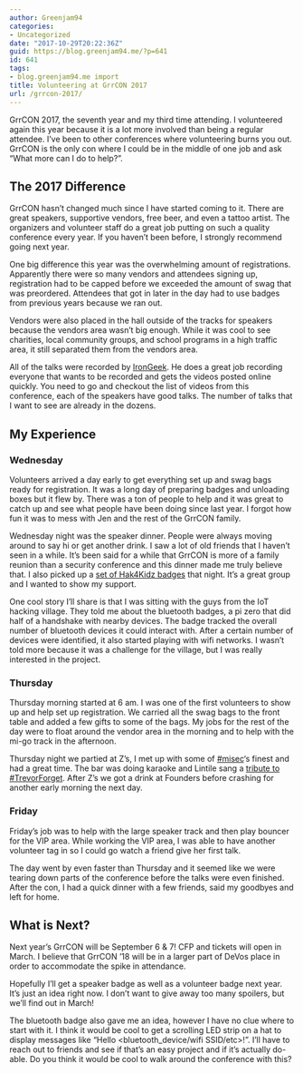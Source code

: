 ```yaml
---
author: Greenjam94
categories:
- Uncategorized
date: "2017-10-29T20:22:36Z"
guid: https://blog.greenjam94.me/?p=641
id: 641
tags:
- blog.greenjam94.me import
title: Volunteering at GrrCON 2017
url: /grrcon-2017/
---
```


GrrCON 2017, the seventh year and my third time attending. I volunteered again this year because it is a lot more involved than being a regular attendee. I’ve been to other conferences where volunteering burns you out. GrrCON is the only con where I could be in the middle of one job and ask “What more can I do to help?”.

## The 2017 Difference

GrrCON hasn’t changed much since I have started coming to it. There are great speakers, supportive vendors, free beer, and even a tattoo artist. The organizers and volunteer staff do a great job putting on such a quality conference every year. If you haven’t been before, I strongly recommend going next year.

One big difference this year was the overwhelming amount of registrations. Apparently there were so many vendors and attendees signing up, registration had to be capped before we exceeded the amount of swag that was preordered. Attendees that got in later in the day had to use badges from previous years because we ran out.

Vendors were also placed in the hall outside of the tracks for speakers because the vendors area wasn’t big enough. While it was cool to see charities, local community groups, and school programs in a high traffic area, it still separated them from the vendors area.

All of the talks were recorded by [IronGeek](http://www.irongeek.com/i.php?page=videos/grrcon2017/mainlist). He does a great job recording everyone that wants to be recorded and gets the videos posted online quickly. You need to go and checkout the list of videos from this conference, each of the speakers have good talks. The number of talks that I want to see are already in the dozens.

## My Experience

### Wednesday

Volunteers arrived a day early to get everything set up and swag bags ready for registration. It was a long day of preparing badges and unloading boxes but it flew by. There was a ton of people to help and it was great to catch up and see what people have been doing since last year. I forgot how fun it was to mess with Jen and the rest of the GrrCON family.

Wednesday night was the speaker dinner. People were always moving around to say hi or get another drink. I saw a lot of old friends that I haven’t seen in a while. It’s been said for a while that GrrCON is more of a family reunion than a security conference and this dinner made me truly believe that. I also picked up a [set of Hak4Kidz badges](https://twitter.com/Hak4Kidz/status/922552892116041728) that night. It’s a great group and I wanted to show my support.

One cool story I’ll share is that I was sitting with the guys from the IoT hacking village. They told me about the bluetooth badges, a pi zero that did half of a handshake with nearby devices. The badge tracked the overall number of bluetooth devices it could interact with. After a certain number of devices were identified, it also started playing with wifi networks. I wasn’t told more because it was a challenge for the village, but I was really interested in the project.

### Thursday

Thursday morning started at 6 am. I was one of the first volunteers to show up and help set up registration. We carried all the swag bags to the front table and added a few gifts to some of the bags. My jobs for the rest of the day were to float around the vendor area in the morning and to help with the mi-go track in the afternoon.

Thursday night we partied at Z’s, I met up with some of [\#misec](https://www.misec.us/)‘s finest and had a great time. The bar was doing karaoke and Lintile sang a [tribute to #TrevorForget](https://www.pscp.tv/w/1BRJjLDRnOaKw). After Z’s we got a drink at Founders before crashing for another early morning the next day.

### Friday

Friday’s job was to help with the large speaker track and then play bouncer for the VIP area. While working the VIP area, I was able to have another volunteer tag in so I could go watch a friend give her first talk.

The day went by even faster than Thursday and it seemed like we were tearing down parts of the conference before the talks were even finished. After the con, I had a quick dinner with a few friends, said my goodbyes and left for home.

## What is Next?

Next year’s GrrCON will be September 6 &amp; 7! CFP and tickets will open in March. I believe that GrrCON ’18 will be in a larger part of DeVos place in order to accommodate the spike in attendance.

Hopefully I’ll get a speaker badge as well as a volunteer badge next year. It’s just an idea right now. I don’t want to give away too many spoilers, but we’ll find out in March!

The bluetooth badge also gave me an idea, however I have no clue where to start with it. I think it would be cool to get a scrolling LED strip on a hat to display messages like “Hello &lt;bluetooth\_device/wifi SSID/etc&gt;!”. I’ll have to reach out to friends and see if that’s an easy project and if it’s actually do-able. Do you think it would be cool to walk around the conference with this?